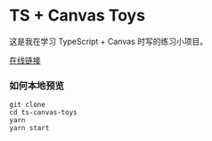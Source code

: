 # TS + Canvas Toys

这是我在学习 TypeScript + Canvas 时写的练习小项目。

[在线链接](https://sheben404.github.io/ts-canvas-toys/)

### 如何本地预览
```
git clone
cd ts-canvas-toys
yarn
yarn start
```